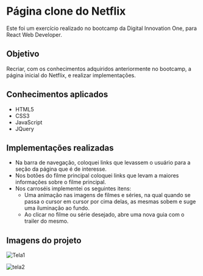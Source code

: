 # Página clone do Netflix

Este foi um exercício realizado no bootcamp da Digital Innovation One, para React Web Developer. 

## Objetivo

Recriar, com os conhecimentos adquiridos anteriormente no bootcamp, a página inicial do Netflix, e realizar implementações.

## Conhecimentos aplicados
 - HTML5
 - CSS3
 - JavaScript
 - JQuery
 
 ## Implementações realizadas
  - Na barra de navegação, coloquei links que levassem o usuário para a seção da página que é de interesse.
  - Nos botões do filme principal coloquei links que levam a maiores informações sobre o filme principal.
  - Nos carroséis implementei os seguintes itens:
    - Uma animação nas imagens de filmes e séries, na qual quando se passa o cursor em cursor por cima delas, as mesmas sobem e suge uma iluminação ao fundo.
    - Ao clicar no filme ou série desejado, abre uma nova guia com o trailer do mesmo.
    
 ## Imagens do projeto
     
    
![Tela1](https://user-images.githubusercontent.com/85065658/140940099-bd07d143-0ca0-447f-87b2-861128dd0a84.JPG)


![tela2](https://user-images.githubusercontent.com/85065658/140940122-4869ef13-e8f7-4512-8aa8-033520c782a7.JPG)
